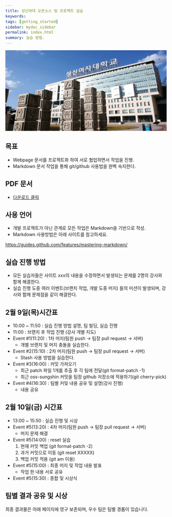 ```yaml
---
title: 성신여대 오픈소스 팀 프로젝트 실습
keywords: 
tags: [getting_started]
sidebar: mydoc_sidebar
permalink: index.html
summary: 실습 방법. 
---
```


![sungshin](/images/sungshin.png)

## 목표
* Webpage 문서를 프로젝트화 하여 서로 협업하면서 작업을 진행.
* Markdown 문서 작업을 통해 git/github 사용법을 완벽 숙지한다. 

## PDF 문서
* [다운로드 클릭](https://github.com/oss-sungshin/git-lecture/raw/master/pdf/mydoc.pdf)

## 사용 언어
* 개발 프로젝트가 아닌 관계로 모든 작업은 Markdown을 기반으로 작성.
* Markdown 사용방법은 아래 사이트를 참고하세요.

https://guides.github.com/features/mastering-markdown/

## 실습 진행 방법
* 모든 실습자들은 사이트 xxx의 내용을 수정하면서 발생되는 문제를 2명의 강사와 함께 
해결한다.
* 실습 진행 도중 여러 이벤트(브랜치 작업, 개발 도중 머지) 들의 미션이 발생되며, 강사와 
함께 문제점을 같이 해결한다.


## 2월 9일(목)시간표

* 10:00 ~ 11:50 : 실습 진행 방법 설명, 팀 빌딩, 실습 진행
* 11:00 : 브랜치 후 작업 진행 (강사 개별 지도)
* Event #1(11:20) : 1차 머지(팀원 push -> 팀장 pull request -> 서버)
    * 개별 브랜치 및 머지 충돌을 실습한다.  
* Event #2(15:10) : 2차 머지(팀원 push -> 팀장 pull request -> 서버)
    * Stash 사용 방법을 실습한다.
* Event #3(16:00) : 커밋 가져오기
    * 최근 patch 파일 1개를 추출 후 각 팀에 전달(git format-patch -1)
    * 최근 oss-sungshin 커밋을 팀장 github 저장소에 적용하기(git cherry-pick)
* Event #4(16:30) : 팀별 커및 내용 공유 및 설명(강사 진행)
    * 내용 공유

## 2월 10일(금) 시간표
* 13:00 ~ 15:50 : 실습 진행 및 시상
* Event #5(13:20) : 4차 머지(팀원 push -> 팀장 pull request -> 서버)
    * 머지 문제 해결
* Event #5(14:00) : reset 실습
    1. 현재 커밋 백업  (git format-patch -2)
    2. 과거 커밋으로 이동 (git reset XXXXX)
    3. 백업 커밋 적용  (git am 이용)
* Event #5(15:00) : 최종 머지 및 작업 내용 발표
    * 작업 한 내용 서로 공유
* Event #5(15:30) : 종합 및 시상식
 
 
## 팀별 결과 공유 및 시상
최종 결과물은 아래 페이지에 영구 보존되며,
우수 팀은 팀별 경품이 있습니다.
